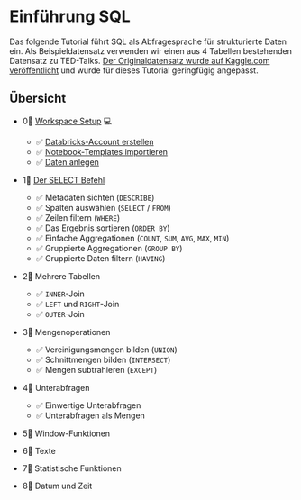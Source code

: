 # Einführung SQL

Das folgende Tutorial führt SQL als Abfragesprache für strukturierte Daten ein. Als Beispieldatensatz verwenden wir einen aus 4 Tabellen bestehenden Datensatz zu TED-Talks. [Der Originaldatensatz wurde auf Kaggle.com veröffentlicht](https://www.kaggle.com/goweiting/ted-talks-transcript) und wurde für dieses Tutorial geringfügig angepasst.

## Übersicht

* 0⃣ [Workspace Setup](0-workspace-setup.md) 💻 
  * ✅ [Databricks-Account erstellen](0-workspace-setup.md#databricks-account-erstellen)
  * ✅ [Notebook-Templates importieren](0-workspace-setup.md#notebook-templates-importieren)
  * ✅ [Daten anlegen](0-workspace-setup.md#daten-anlegen) 
* 1⃣ [Der SELECT Befehl](1-der-select-befehl.md)
  * ✅ Metadaten sichten \(`DESCRIBE`\)
  * ✅ Spalten auswählen \(`SELECT` / `FROM`\)
  * ✅ Zeilen filtern \(`WHERE`\)
  * ✅ Das Ergebnis sortieren \(`ORDER BY`\)
  * ✅ Einfache Aggregationen \(`COUNT`, `SUM`, `AVG`, `MAX`, `MIN`\)
  * ✅ Gruppierte Aggregationen \(`GROUP BY`\)
  * ✅ Gruppierte Daten filtern \(`HAVING`\) 
* 2⃣ Mehrere Tabellen
  * ✅ `INNER`-Join
  * ✅ `LEFT` und `RIGHT`-Join
  * ✅ `OUTER`-Join 
* 3⃣ Mengenoperationen

  * ✅ Vereinigungsmengen bilden \(`UNION`\)
  * ✅ Schnittmengen bilden \(`INTERSECT`\)
  * ✅ Mengen subtrahieren \(`EXCEPT`\)

* 4⃣ Unterabfragen
  * ✅ Einwertige Unterabfragen
  * ✅ Unterabfragen als Mengen 
* 5⃣ Window-Funktionen
* 6⃣ Texte
* 7⃣ Statistische Funktionen
* 8⃣ Datum und Zeit



